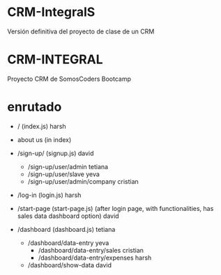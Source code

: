 # CRM-IntegralS
 Versión definitiva del proyecto de clase de un CRM

# CRM-INTEGRAL
Proyecto CRM de SomosCoders Bootcamp


# enrutado

* / (index.js) harsh
* about us (in index)    
* /sign-up/ (signup.js) david
  * /sign-up/user/admin tetiana
  * /sign-up/user/slave yeva
  * /sign-up/user/admin/company cristian

* /log-in (login.js) harsh
 
* /start-page (start-page.js) (after login page, with functionalities, has sales data dashboard option) david

* /dashboard (dashboard.js) tetiana
    * /dashboard/data-entry yeva
      * /dashboard/data-entry/sales cristian 
      * /dashboard/data-entry/expenses harsh
    * /dashboard/show-data david